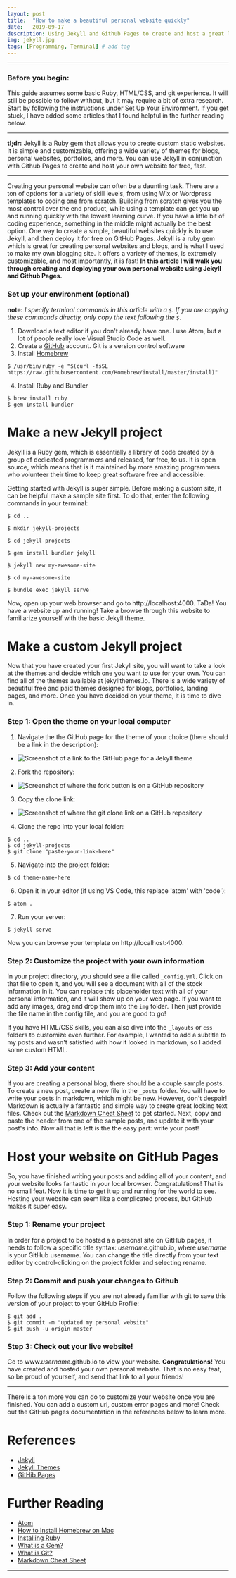 ```yaml
---
layout: post
title:  "How to make a beautiful personal website quickly"
date:   2019-09-17
description: Using Jekyll and Github Pages to create and host a great looking website, for free.
img: jekyll.jpg
tags: [Programming, Terminal] # add tag
---
```

---

### Before you begin:
This guide assumes some basic Ruby, HTML/CSS, and git experience. It will still be possible to follow without, but it may require a bit of extra research. Start by following the instructions under Set Up Your Environment. If you get stuck, I have added some articles that I found helpful in the further reading below.

---

**tl;dr:** Jekyll is a Ruby gem that allows you to create custom static websites. It is simple and customizable, offering a wide variety of themes for blogs, personal websites, portfolios, and more. You can use Jekyll in conjunction with Github Pages to create and host your own website for free, fast.

---

Creating your personal website can often be a daunting task. There are a ton of options for a variety of skill levels, from using Wix or Wordpress templates to coding one from scratch. Building from scratch gives you the most control over the end product, while using a template can get you up and running quickly with the lowest learning curve. If you have a little bit of coding experience, something in the middle might actually be the best option. One way to create a simple, beautiful websites quickly is to use Jekyll, and then deploy it for free on GitHub Pages. Jekyll is a ruby gem which is great for creating personal websites and blogs, and is what I used to make my own blogging site. It offers a variety of themes, is extremely customizable, and most importantly, it is fast! **In this article I will walk you through creating and deploying your own personal website using Jekyll and Github Pages.**

### Set up your environment (optional)

**note:** *I specify terminal commands in this article with a `$`. If you are copying these commands directly, only copy the text following the `$`.*

1. Download a text editor if you don't already have one. I use Atom, but a lot of people really love Visual Studio Code as well.
2. Create a [GitHub](github.com) account. Git is a version control software
3. Install [Homebrew](http://osxdaily.com/2018/03/07/how-install-homebrew-mac-os/)
```
$ /usr/bin/ruby -e "$(curl -fsSL https://raw.githubusercontent.com/Homebrew/install/master/install)"
```
4. Install Ruby and Bundler
```
$ brew install ruby
$ gem install bundler
```


# Make a new Jekyll project

Jekyll is a Ruby gem, which is essentially a library of code created by a group of dedicated programmers and released, for free, to us. It is open source, which means that is it maintained by more amazing programmers who volunteer their time to keep great software free and accessible.

Getting started with Jekyll is super simple. Before making a custom site, it can be helpful make a sample site first. To do that, enter the following commands in your terminal:

```
$ cd ..

$ mkdir jekyll-projects

$ cd jekyll-projects

$ gem install bundler jekyll

$ jekyll new my-awesome-site

$ cd my-awesome-site

$ bundle exec jekyll serve
```

Now, open up your web browser and go to http://localhost:4000. TaDa! You have a website up and running! Take a browse through this website to familiarize yourself with the basic Jekyll theme.

# Make a custom Jekyll project

Now that you have created your first Jekyll site, you will want to take a look at the themes and decide which one you want to use for your own. You can find all of the themes available at jekyllthemes.io. There is a wide variety of beautiful free and paid themes designed for blogs, portfolios, landing pages, and more. Once you have decided on your theme, it is time to dive in.

### Step 1: Open the theme on your local computer

1. Navigate the the GitHub page for the theme of your choice (there should be a link in the description):

- ![Screenshot of a link to the GitHub page for a Jekyll theme](/assets/img/link-to-github.jpg)

2. Fork the repository:

- ![Screenshot of where the fork button is on a GitHub repository](/assets/img/git-fork.jpg)

3. Copy the clone link:

- ![Screenshot of where the git clone link on a GitHub repository](/assets/img/git-clone.jpg)

4. Clone the repo into your local folder:
```
$ cd ..
$ cd jekyll-projects
$ git clone "paste-your-link-here"
```
5. Navigate into the project folder:
```
$ cd theme-name-here
```
6. Open it in your editor (if using VS Code, this replace 'atom' with 'code'):
```
$ atom .
```
7. Run your server:
```
$ jekyll serve
```
Now you can browse your template on http://localhost:4000.

### Step 2: Customize the project with your own information

In your project directory, you should see a file called `_config.yml`. Click on that file to open it, and you will see a document with all of the stock information in it. You can replace this placeholder text with all of your personal information, and it will show up on your web page. If you want to add any images, drag and drop them into the `img` folder. Then just provide the file name in the config file, and you are good to go!

If you have HTML/CSS skills, you can also dive into the `_layouts` or `css` folders to customize even further. For example, I wanted to add a subtitle to my posts and wasn't satisfied with how it looked in markdown, so I added some custom HTML.

### Step 3: Add your content

If you are creating a personal blog, there should be a couple sample posts. To create a new post, create a new file in the `_posts` folder. You will have to write your posts in markdown, which might be new. However, don't despair! Markdown is actually a fantastic and simple way to create great looking text files. Check out the [Markdown Cheat Sheet](https://www.markdownguide.org/cheat-sheet/) to get started. Next, copy and paste the header from one of the sample posts, and update it with your post's info. Now all that is left is the the easy part: write your post!

# Host your website on GitHub Pages

So, you have finished writing your posts and adding all of your content, and your website looks fantastic in your local browser. Congratulations! That is no small feat. Now it is time to get it up and running for the world to see. Hosting your website can seem like a complicated process, but GitHub makes it super easy.  

### Step 1: Rename your project

In order for a project to be hosted a a personal site on GitHub pages, it needs to follow a specific title syntax: *username*.github.io, where *username* is your GitHub username. You can change the title directly from your text editor by control-clicking on the project folder and selecting rename.

### Step 2: Commit and push your changes to Github

Follow the following steps if you are not already familiar with git to save this version of your project to your GitHub Profile:

```
$ git add .
$ git commit -m "updated my personal website"
$ git push -u origin master
```

### Step 3: Check out your live website!

Go to www.*username*.github.io to view your website. **Congratulations!** You have created and hosted your own personal website. That is no easy feat, so be proud of yourself, and send that link to all your friends!

---

There is a ton more you can do to customize your website once you are finished. You can add a custom url, custom error pages and more! Check out the GitHub pages documentation in the references below to learn more.

# References

- [Jekyll](https://jekyllrb.com/)
- [Jekyll Themes](https://jekyllthemes.io/)
- [GitHib Pages](https://pages.github.com/)

# Further Reading
- [Atom](https://atom.io/)
- [How to Install Homebrew on Mac](http://osxdaily.com/2018/03/07/how-install-homebrew-mac-os/)
- [Installing Ruby](https://www.ruby-lang.org/en/documentation/installation/)
- [What is a Gem?](https://guides.rubygems.org/what-is-a-gem/)
- [What is Git?](https://opensource.com/resources/what-is-git)
- [Markdown Cheat Sheet](https://www.markdownguide.org/cheat-sheet/)

---
